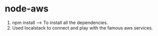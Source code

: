 # node-aws

1. npm install --> To install all the dependencies.
2. Used localstack to connect and play with the famous aws services.
